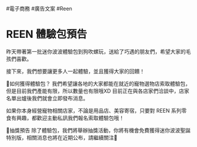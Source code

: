 #電子商務 #廣告文案 #Reen 

# REEN 體驗包預告

昨天帶著第一批迷你波波體驗包到狗吹螺玩，送給了巧遇的朋友們，希望大家的毛孩們喜歡。

接下來，我們想要讓更多人一起體驗，並且獲得大家的回饋！

📍如何獲得體驗包？
我們希望讓各地的大家都能在就近的寵物選物店索取體驗包，但是目前我們產能有限，所以數量也有限哦XD
目前正在與各店家們洽談中，店家名單出爐後我們就會立即發布消息。

如果你本身經營寵物相關店家，不論是用品店、美容寄宿，只要對 REEN 系列零食有興趣，都歡迎主動私訊我們報名索取體驗包哦！

📍抽獎預告
除了體驗包，我們將舉辦抽獎活動，你將有機會免費獲得迷你波波聖誕特別版，相關消息也將在近期公布，請繼續關注🎅